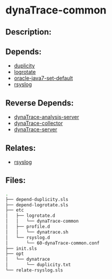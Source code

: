 # dynaTrace-common

## Description:



## Depends:

  -  [duplicity](/salt/duplicity)
  -  [logrotate](/salt/logrotate)
  -  [oracle-java7-set-default](/salt/oracle-java7-set-default)
  -  [rsyslog](/salt/rsyslog)

## Reverse Depends:

  -  [dynaTrace-analysis-server](/salt/dynaTrace-analysis-server)
  -  [dynaTrace-collector](/salt/dynaTrace-collector)
  -  [dynaTrace-server](/salt/dynaTrace-server)

## Relates:

  -  [rsyslog](/salt/rsyslog)

## Files:

```bash
.
├── depend-duplicity.sls
├── depend-logrotate.sls
├── etc
│   ├── logrotate.d
│   │   └── dynaTrace-common
│   ├── profile.d
│   │   └── dynatrace.sh
│   └── rsyslog.d
│       └── 60-dynaTrace-common.conf
├── init.sls
├── opt
│   └── dynatrace
│       └── duplicity.txt
└── relate-rsyslog.sls
```
